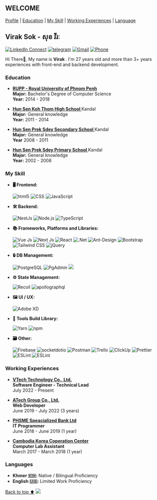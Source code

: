 <!--
if you don't know how to print or save it just use this website 
https://md2pdf.netlify.app/

### Hi there 👋
** Thank to this guy >>
**rimsila/README.md** is a ✨ _special_ ✨ repository because its `README.md` (this file) appears on your GitHub profile.
-->

## WELCOME

[Profile](#welcome) | [Education](#education) | [My Skill](#my-skill) | [Working Experiences](#working-experiences) | [Language](#languages)

## Virak Sok - សុខ វីរៈ

[![LinkedIn Connect](https://img.shields.io/badge/LinkedIn-0077B5?logo=linkedin&logoColor=white)](https://www.linkedin.com/in/virak-sok-b51017206/)
[![telegram](https://img.shields.io/badge/Telegram-2CA5E0?style=for-the-square&logo=telegram&logoColor=ffffff)](https://t.me/r4kkie_27)
[![Gmail](https://img.shields.io/badge/%20-sokvirak1606@gmail.com-black?color=14171A&labelColor=ef5350&logo=gmail&logoColor=ffffff)](mailto:sokvirak1606@gmail.com?subject=From%20GitHub&cc=sokvirak1606@gmail&body=Hi,%20there.%20Found%20you%20from%20GitHub.)
[![Phone](https://img.shields.io/badge/Phone-+855_966883305-black?color=14171A&labelColor=blue&logoColor=ffffff)](tel:855319465222)

Hi There👋, My name is <b>Virak </b>. I'm 27 years old and more than 3+ years experiences with front-end and backend development.


### Education

- <b><a href="http://www.rupp.edu.kh/" target="_blank" > RUPP - Royal University of Phnom Penh
  </a> </b><br>
  <b>Major:</b> Bachelor's Degree of Computer Science <br/>
  <b>Year:</b> 2014 - 2018

- <b><a href="#" target="_blank" > Hun Sen Koh Thom High School
  </a> </b> Kandal<br>
  <b>Major:</b> General knowledge <br/>
  <b>Year:</b> 2011 - 2014
  
- <b><a href="#" target="_blank" > Hun Sen Prek Sdey Secondary School
  </a> </b> Kandal<br>
  <b>Major:</b> General knowledge <br/>
  <b>Year</b> 2008 - 2011
  
- <b><a href="#" target="_blank" > Hun Sen Prek Sdey Primary School
  </a> </b> Kandal<br>
  <b>Major:</b> General knowledge <br/>
  <b>Year:</b> 2002 - 2008


### My Skill

- <b>🖥 Frontend: </b>
  <p>
    <img alt="html5" src="https://img.shields.io/badge/-HTML5-E34F26?style=for-the-square&logo=html5&logoColor=white" />
    <img alt="CSS" src="https://img.shields.io/badge/-CSS3-1572B6?style=for-the-square&logo=CSS3&logoColor=white" />
    <img alt="JavaScript" src="https://img.shields.io/badge/-JavaScript-F7DF1E?style=for-the-square&logo=JavaScript&logoColor=white" />
  <p>
  
- <b>🛠 Backend: </b>
  <p>
    <img alt="NestJs" src="https://img.shields.io/badge/-NestJs-ea2845?style=for-the-square&logo=nestjs&logoColor=white" />
    <img alt="Node.js" src="https://img.shields.io/badge/-Node.js-339933?style=for-the-square&logo=Node.js&logoColor=white" />
    <img alt="TypeScript" src="https://img.shields.io/badge/-TypeScript-007ACC?style=for-the-square&logo=typescript&logoColor=white" />
  <p>
  
- <b> 📚 Frameworks, Platforms and Libraries: </b>
  <p>
    <img alt="Vue Js" src="https://img.shields.io/badge/Vue.js-35495E?style=for-the-square&logo=vuedotjs&logoColor=4FC08D " />
    <img alt="Next Js" src="https://img.shields.io/badge/Next-black?style=for-the-square&logo=next.js&logoColor=white" />
    <img alt="React" src="https://img.shields.io/badge/react-%2320232a.svg?style=for-the-square&logo=react&logoColor=%2361DAFB" />
    <img alt=".Net" src="https://img.shields.io/badge/.NET-5C2D91?style=for-the-square&logo=.net&logoColor=white" />
    <img alt="Ant-Design" src="https://img.shields.io/badge/-AntDesign-%230170FE?style=for-the-square&logo=ant-design&logoColor=white" />
    <img alt="Bootstrap" src="https://img.shields.io/badge/-Bootstrap-7952B3?style=for-the-square&logo=Bootstrap&logoColor=white" /> 
    <img alt="Tailwind CSS" src="https://img.shields.io/badge/-TailwindCSS-06B6D4?style=for-the-square&logo=TailwindCSS&logoColor=white" />
    <img alt="jQuery" src="https://img.shields.io/badge/-jQuery-0769AD?style=for-the-square&logo=jQuery&logoColor=white" />
  <p>
  
- <b>🔒 DB Management: </b>
  <p>
    <img alt="PostgreSQL" src="https://img.shields.io/badge/-PostgreSQL-4169E1?style=for-the-square&logo=PostgreSQL&logoColor=white" /> 
    <img alt="PgAdmin" src="https://img.shields.io/badge/-PgAdmin-4169E1?style=for-the-square&logo=PostgreSQL&logoColor=white" /> 
    <img src="https://img.shields.io/badge/Microsoft%20SQL%20Sever-CC2927?style=for-the-square&logo=microsoft%20sql%20server&logoColor=white" />
  <p>
  
- <b>⚙️ State Management: </b>
  <p>
    <img alt="Recoil" src="https://img.shields.io/badge/-Recoil-f52718?style=for-the-square&logo=recoil&logoColor=white" />
    <img alt="apollographql" src="https://img.shields.io/badge/-apollographql-311C87?style=for-the-square&logo=apollographql&logoColor=white" /> 
  <p>
- <b>🖼 UI / UX: </b>
  <p>
    <img alt="Adobe XD" src="https://img.shields.io/badge/Adobe%20XD-470137?style=for-the-square&logo=Adobe%20XD&logoColor=#FF61F6" /> 
  <p>

- <b>🧰 Tools Build Library: </b>
  <p>
    <img alt="Yarn" src="https://img.shields.io/badge/-Yarn-2C8EBB?style=for-the-square&logo=Yarn&logoColor=white" />
    <img alt="npm" src="https://img.shields.io/badge/NPM-%23000000.svg?style=for-the-square&logo=npm&logoColor=white" />
  <p>
  
 - <b>🗃️ Other: </b>
   <p>
    <img alt="Firebase" src="https://img.shields.io/badge/-Firebase-FFCA28?style=for-the-square&logo=Firebase&logoColor=white" />
    <img alt="socketdotio" src="https://img.shields.io/badge/-Socket.io-010101?style=for-the-square&logo=socketdotio&logoColor=white" /> 
    <img alt="Postman" src="https://img.shields.io/badge/-Postman-FF6C37?style=for-the-square&logo=Postman&logoColor=white" /> 
    <img alt="Trello" src="https://img.shields.io/badge/-Trello-0052CC?style=for-the-square&logo=Trello&logoColor=white" />
    <img alt="ClickUp" src="https://img.shields.io/static/v1?style=for-the-square&message=ClickUp&color=7B68EE&logo=ClickUp&logoColor=FFFFFF&label=" />
    <img alt="Prettier" src="https://img.shields.io/badge/-Prettier-F7B93E?style=for-the-square&logo=Prettier&logoColor=white" />
    <img alt="ESLint" src="https://img.shields.io/badge/-ESLint-4B32C3?style=for-the-square&logo=ESLint&logoColor=white" />
    <img alt="ESLint" src="https://img.shields.io/badge/-StyleLint-4B32C3?style=for-the-square&logo=StyleLint&logoColor=white" />
   <p>

### Working Experiences
     
- <b> <a target="_blank" href="https://vtech.one/" target="_blank" >VTech Technology Co., Ltd. 
  </a></b> <br>
  <b>Software Engineer - Technical Lead </b>
  <br/>July 2022 - Present

- <b> <a target="_blank" href="https://www.atech-it.com/" target="_blank" >ATech Group Co., Ltd.
  </a></b> <br>
  <b>Web Developer</b>
  <br/>June 2019 - July 2022 (3 years)
 
- <b> <a target="_blank" href="/" target="_blank" > PHSME Speacialized Bank Ltd
  </a></b> <br>
  <b>IT Programmer</b>
  <br/>June 2018 - June 2019 (1 year)
  
- <b> <a target="_blank" href="https://www.ckcc.edu.kh/" target="_blank" >Cambodia Korea Coperation Center
  </a></b> <br>
  <b>Computer Lab Assistant</b>
  <br/>March 2017 - March 2018 (1 year)

### Languages

- <b>Khmer   🇰🇭:</b> Native / Bilingual Proficiency
- <b>English 🇺🇸:</b> Limited Work Proficiency

</p>

[Back to top ⬆️](#welcome)
![](https://bit.ly/3VhK25o)
